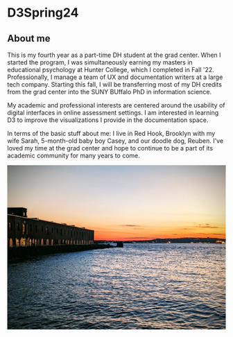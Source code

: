 # D3Spring24
## About me
This is my fourth year as a part-time DH student at the grad center. When I started the program, I was simultaneously earning my masters in educational psychology at Hunter College, which I completed in Fall '22. Professionally, I manage a team of UX and documentation writers at a large tech company. Starting this fall, I will be transferring most of my DH credits from the grad center into the SUNY BUffalo PhD in information science. 

My academic and professional interests are centered around the usability of digital interfaces in online assessment settings. I am interested in learning D3 to improve the visualizations I provide in the documentation space. 

In terms of the basic stuff about me: I live in Red Hook, Brooklyn with my wife Sarah, 5-month-old baby boy Casey, and our doodle dog, Reuben. I've loved my time at the grad center and hope to continue to be a part of its academic community for many years to come. 

![Picture of the Erie Basin at sunset from the piers in Red Hook](https://github.com/jconor-sullivan/D3Spring24/blob/main/JCS_RHwater.jpg?raw=true)
